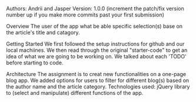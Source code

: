 Authors: Andrii and Jasper
Version: 1.0.0 (increment the patch/fix version number up if you make more commits past your first submission)

Overview
The user of the app what be able specific selection(s) base on the article's title and catagory.

Getting Started
We first followed the setup instructions for github and our local machiines. We then read through the original "starter-code" to get an idea of what we are going to be working on. We talked about each 'TODO' before starting to code.

Architecture
The assignment is to creat new functionalities on a one-page blog app. We added options for users to filter for different blog(s) based on the author name and the article category. Technologies used: jQuery library to (select and manipulate) different functions of the app.
